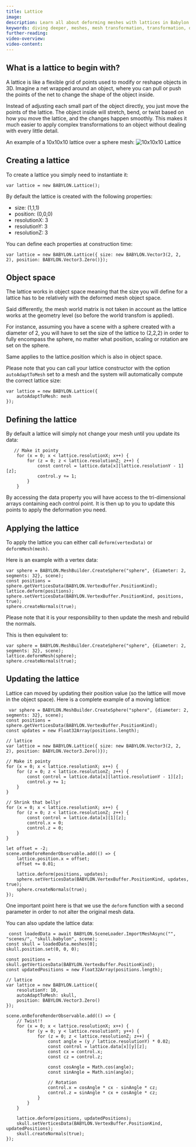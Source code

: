 ```yaml
---
title: Lattice
image:
description: Learn all about deforming meshes with lattices in Babylon.js.
keywords: diving deeper, meshes, mesh transformation, transformation, deform, deformation, lattice
further-reading:
video-overview:
video-content:
---
```


## What is a lattice to begin with?

A lattice is like a flexible grid of points used to modify or reshape objects in 3D. Imagine a net wrapped around an object, where you can pull or push the points of the net to change the shape of the object inside.

Instead of adjusting each small part of the object directly, you just move the points of the lattice. The object inside will stretch, bend, or twist based on how you move the lattice, and the changes happen smoothly. This makes it much easier to apply complex transformations to an object without dealing with every little detail.

An example of a 10x10x10 lattice over a sphere mesh:
![10x10x10 Lattice](/img/features/lattice.jpg)

## Creating a lattice

To create a lattice you simply need to instantiate it:

```
var lattice = new BABYLON.Lattice();
```

By default the lattice is created with the following properties:

- size: (1,1,1)
- position: (0,0,0)
- resolutionX: 3
- resolutionY: 3
- resolutionZ: 3

You can define each properties at construction time:

```
var lattice = new BABYLON.Lattice({ size: new BABYLON.Vector3(2, 2, 2), position: BABYLON.Vector3.Zero()});
```

## Object space

The lattice works in object space meaning that the size you will define for a lattice has to be relatively with the deformed mesh object space.

Said differently, the mesh world matrix is not taken in account as the lattice works at the geometry level (so before the world transfom is applied).

For instance, assuming you have a scene with a sphere created with a diameter of 2, you will have to set the size of the lattice to (2,2,2) in order to fully encompass the sphere, no matter what position, scaling or rotation are set on the sphere.

Same applies to the lattice.position which is also in object space.

Please note that you can call your lattice constructor with the option `autoAdaptToMesh` set to a mesh and the system will automatically compute the correct lattice size:

```
var lattice = new BABYLON.Lattice({
    autoAdaptToMesh: mesh
});

```

## Defining the lattice

By default a lattice will simply not change your mesh until you update its data:

```
   // Make it pointy
    for (x = 0; x < lattice.resolutionX; x++) {
        for (z = 0; z < lattice.resolutionZ; z++) {
            const control = lattice.data[x][lattice.resolutionY - 1][z];
            control.y += 1;
        }
    }
```

By accessing the data property you will have access to the tri-dimensional arrays containing each control point.
It is then up to you to update this points to apply the deformation you need.

## Applying the lattice

To apply the lattice you can either call `deform(vertexData)` or `deformMesh(mesh)`.

Here is an example with a vertex data:

```
var sphere = BABYLON.MeshBuilder.CreateSphere("sphere", {diameter: 2, segments: 32}, scene);
const positions = sphere.getVerticesData(BABYLON.VertexBuffer.PositionKind);
lattice.deform(positions);
sphere.setVerticesData(BABYLON.VertexBuffer.PositionKind, positions, true);
sphere.createNormals(true);
```

Please note that it is your responsibility to then update the mesh and rebuild the normals.

This is then equivalent to:

```
var sphere = BABYLON.MeshBuilder.CreateSphere("sphere", {diameter: 2, segments: 32}, scene);
lattice.deformMesh(sphere);
sphere.createNormals(true);
```

## Updating the lattice

Lattice can moved by updating their position value (so the lattice will move in the object space).
Here is a complete example of a moving lattice:

```
 var sphere = BABYLON.MeshBuilder.CreateSphere("sphere", {diameter: 2, segments: 32}, scene);
const positions = sphere.getVerticesData(BABYLON.VertexBuffer.PositionKind);
const updates = new Float32Array(positions.length);

// lattice
var lattice = new BABYLON.Lattice({ size: new BABYLON.Vector3(2, 2, 2), position: BABYLON.Vector3.Zero()});

// Make it pointy
for (x = 0; x < lattice.resolutionX; x++) {
    for (z = 0; z < lattice.resolutionZ; z++) {
        const control = lattice.data[x][lattice.resolutionY - 1][z];
        control.y += 1;
    }
}

// Shrink that belly!
for (x = 0; x < lattice.resolutionX; x++) {
    for (z = 0; z < lattice.resolutionZ; z++) {
        const control = lattice.data[x][1][z];
        control.x = 0;
        control.z = 0;
    }
}

let offset = -2;
scene.onBeforeRenderObservable.add(() => {
    lattice.position.x = offset;
    offset += 0.01;

    lattice.deform(positions, updates);
    sphere.setVerticesData(BABYLON.VertexBuffer.PositionKind, updates, true);
    sphere.createNormals(true);
});

```

One important point here is that we use the `deform` function with a second parameter in order to not alter the original mesh data.
<Playground id="#MDVD75#18" title="Moving lattice" description="Simple example of a moving lattice."/>

You can also update the lattice data:

```
 const loadedData = await BABYLON.SceneLoader.ImportMeshAsync("", "scenes/", "skull.babylon", scene);
const skull = loadedData.meshes[0];
skull.position.set(0, 0, 0);

const positions = skull.getVerticesData(BABYLON.VertexBuffer.PositionKind);
const updatedPositions = new Float32Array(positions.length);

// lattice
var lattice = new BABYLON.Lattice({
    resolutionY: 10,
    autoAdaptToMesh: skull,
    position: BABYLON.Vector3.Zero()
});

scene.onBeforeRenderObservable.add(() => {
    // Twist!!
    for (x = 0; x < lattice.resolutionX; x++) {
        for (y = 0; y < lattice.resolutionY; y++) {
            for (z = 0; z < lattice.resolutionZ; z++) {
                const angle = (y / lattice.resolutionY) * 0.02;
                const control = lattice.data[x][y][z];
                const cx = control.x;
                const cz = control.z;

                const cosAngle = Math.cos(angle);
                const sinAngle = Math.sin(angle);

                // Rotation
                control.x = cosAngle * cx - sinAngle * cz;
                control.z = sinAngle * cx + cosAngle * cz;
            }
        }
    }

    lattice.deform(positions, updatedPositions);
    skull.setVerticesData(BABYLON.VertexBuffer.PositionKind, updatedPositions);
    skull.createNormals(true);
});
```

<Playground id="#MDVD75#23" title="Updating lattice data" description="The twisting skull."/>
